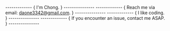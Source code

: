 ------------- { I'm Chong. } ---------------
------------- { Reach me via email: daone3342@gmail.com. } ---------------
------------- { I like coding. } ---------------
------------- { If you encounter an issue, contact me ASAP. } ---------------

